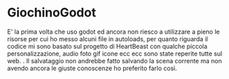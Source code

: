# GiochinoGodot
E' la prima volta che uso godot ed ancora non riesco a utilizzare a pieno le risorse per cui ho messo alcuni file in autoloads, per quanto riguarda il codice mi sono basato sul progetto di HeartBeast con qualche piccola personalizzazione, audio foto gif icone ecc ecc sono state reperite tutte sul web. 
. Il salvataggio non andrebbe fatto salvando la scena corrente ma non avendo ancora le giuste conoscenze ho preferito farlo così.
